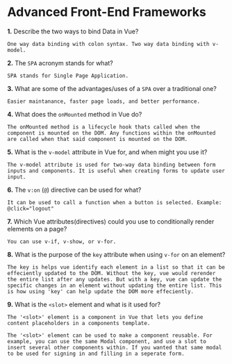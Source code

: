 # Advanced Front-End Frameworks


**1.** Describe the two ways to bind Data in Vue?
<!-- enter you answer in the space below -->
```
One way data binding with colon syntax. Two way data binding with v-model.
```

**2.** The `SPA` acronym stands for what?
<!-- enter you answer in the space below -->
```
SPA stands for Single Page Application. 
```
**3.** What are some of the advantages/uses of a `SPA` over a traditional one?
<!-- enter you answer in the space below -->
```
Easier maintanance, faster page loads, and better performance.  
```
**4.** What does the `onMounted` method in Vue do?
<!-- enter you answer in the space below -->
```
The onMounted method is a lifecycle hook thats called when the component is mounted on the DOM. Any functions within the onMounted are called when that said component is mounted on the DOM.
```
**5.** What is the `v-model` attribute in Vue for, and when might you use it?
<!-- enter you answer in the space below -->
```
The v-model attribute is used for two-way data binding between form inputs and components. It is useful when creating forms to update user input.

```
**6.** The `v:on` (`@`) directive can be used for what?
<!-- enter you answer in the space below -->
```
It can be used to call a function when a button is selected. Example: @click="logout"
```
**7.** Which Vue attributes(directives) could you use to conditionally render elements on a page?
<!-- enter you answer in the space below -->
```
You can use v-if, v-show, or v-for. 
```
**8.** What is the purpose of the `key` attribute when using `v-for` on an element?
<!-- enter you answer in the space below -->
```
The key is helps vue identify each element in a list so that it can be effeciently updated to the DOM. Without the key, vue would rerender the entire list after any updates. But with a key, vue can update the specific changes in an element without updating the entire list. This is how using 'key' can help update the DOM more effeciently.
```
**9.** What is the `<slot>` element and what is it used for?
<!-- enter you answer in the space below -->
```
The '<slot>' element is a component in Vue that lets you define content placeholders in a components template. 

The '<slot>' element can be used to make a component reusable. For example, you can use the same Modal component, and use a slot to insert several other components within. If you wanted that same modal to be used for signing in and filling in a seperate form. 
```